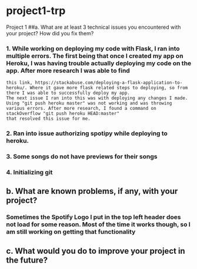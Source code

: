 # project1-trp
Project 1
##a. What are at least 3 technical issues you encountered with your project? How did you fix them?
  ###  1. While working on deploying my code with Flask, I ran into multiple errors. The first being that once I created my app on Heroku, I was having trouble actually deploying my code on the app. After more research I was able to find
    this link, https://stackabuse.com/deploying-a-flask-application-to-heroku/. Where it gave more flask related steps to deploying, so from there I was able to successfully deploy my app.
    The next issue I ran into this was with deploying any changes I made. Using "git push heroku master" was not working and was throwing various errors. After more research, I found a command on stackOverflow "git push heroku HEAD:master"
    that resolved this issue for me.
  ### 2. Ran into issue authorizing spotipy while deploying to heroku.
  ### 3. Some songs do not have previews for their songs
  ### 4. Initializing git
## b. What are known problems, if any, with your project? 
###     Sometimes the Spotify Logo I put in the top left header does not load for some reason. Most of the time it works though, so I am still working on getting that functionality
## c. What would you do to improve your project in the future? 
